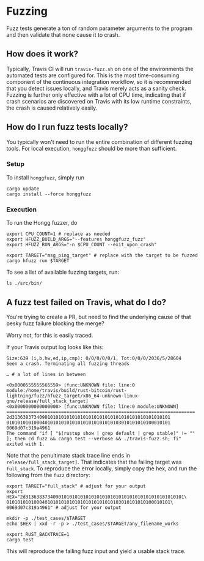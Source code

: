 # Fuzzing

Fuzz tests generate a ton of random parameter arguments to the program and then validate that none cause it to crash.

## How does it work?

Typically, Travis CI will run `travis-fuzz.sh` on one of the environments the automated tests are configured for.
This is the most time-consuming component of the continuous integration workflow, so it is recommended that you detect
issues locally, and Travis merely acts as a sanity check. Fuzzing is further only effective with
a lot of CPU time, indicating that if crash scenarios are discovered on Travis with its low
runtime constraints, the crash is caused relatively easily.

## How do I run fuzz tests locally?

You typically won't need to run the entire combination of different fuzzing tools. For local execution, `honggfuzz`
should be more than sufficient. 

### Setup

To install `honggfuzz`, simply run

```shell
cargo update
cargo install --force honggfuzz
```

### Execution

To run the Hongg fuzzer, do

```shell
export CPU_COUNT=1 # replace as needed
export HFUZZ_BUILD_ARGS="--features honggfuzz_fuzz"
export HFUZZ_RUN_ARGS="-n $CPU_COUNT --exit_upon_crash"

export TARGET="msg_ping_target" # replace with the target to be fuzzed
cargo hfuzz run $TARGET 
```

To see a list of available fuzzing targets, run:

```shell
ls ./src/bin/
```

## A fuzz test failed on Travis, what do I do?

You're trying to create a PR, but need to find the underlying cause of that pesky fuzz failure blocking the merge?

Worry not, for this is easily traced.

If your Travis output log looks like this:

```
Size:639 (i,b,hw,ed,ip,cmp): 0/0/0/0/0/1, Tot:0/0/0/2036/5/28604
Seen a crash. Terminating all fuzzing threads

… # a lot of lines in between

<0x0000555555565559> [func:UNKNOWN file: line:0 module:/home/travis/build/rust-bitcoin/rust-lightning/fuzz/hfuzz_target/x86_64-unknown-linux-gnu/release/full_stack_target]
<0x0000000000000000> [func:UNKNOWN file: line:0 module:UNKNOWN]
=====================================================================
2d3136383734090101010101010101010101010101010101010101010101
010101010100040101010101010101010101010103010101010100010101
0069d07c319a4961
The command "if [ "$(rustup show | grep default | grep stable)" != "" ]; then cd fuzz && cargo test --verbose && ./travis-fuzz.sh; fi" exited with 1.
```

Note that the penultimate stack trace line ends in `release/full_stack_target]`. That indicates that
the failing target was `full_stack`. To reproduce the error locally, simply copy the hex, 
and run the following from the `fuzz` directory:

```shell
export TARGET="full_stack" # adjust for your output
export HEX="2d3136383734090101010101010101010101010101010101010101010101\
010101010100040101010101010101010101010103010101010100010101\
0069d07c319a4961" # adjust for your output

mkdir -p ./test_cases/$TARGET
echo $HEX | xxd -r -p > ./test_cases/$TARGET/any_filename_works

export RUST_BACKTRACE=1
cargo test
```

This will reproduce the failing fuzz input and yield a usable stack trace.